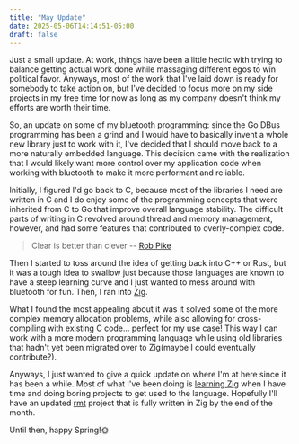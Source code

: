 ```yaml
---
title: "May Update"
date: 2025-05-06T14:14:51-05:00
draft: false
---
```


Just a small update. At work, things have been a little hectic with trying to
balance getting actual work done while massaging different egos to win political
favor. Anyways, most of the work that I've laid down is ready for somebody to
take action on, but I've decided to focus more on my side projects in my free
time for now as long as my company doesn't think my efforts are worth their
time.

So, an update on some of my bluetooth programming: since the Go DBus programming
has been a grind and I would have to basically invent a whole new library just
to work with it, I've decided that I should move back to a more naturally
embedded language. This decision came with the realization that I would likely
want more control over my application code when working with bluetooth to make
it more performant and reliable.

Initially, I figured I'd go back to C, because most of the libraries I need are
written in C and I do enjoy some of the programming concepts that were inherited
from C to Go that improve overall language stability. The difficult parts of
writing in C revolved around thread and memory management, however, and had some
features that contributed to overly-complex code.

> Clear is better than clever -- [Rob Pike][]

Then I started to toss around the idea of getting back into C++ or Rust, but it
was a tough idea to swallow just because those languages are known to have a
steep learning curve and I just wanted to mess around with bluetooth for fun.
Then, I ran into [Zig][].

What I found the most appealing about it was it solved some of the more complex
memory allocation problems, while also allowing for cross-compiling with
existing C code... perfect for my use case! This way I can work with a more
modern programming language while using old libraries that hadn't yet been
migrated over to Zig(maybe I could eventually contribute?).

Anyways, I just wanted to give a quick update on where I'm at here since it has
been a while. Most of what I've been doing is [learning Zig][] when I have time
and doing boring projects to get used to the language. Hopefully I'll have an
updated [rmt][] project that is fully written in Zig by the end of the month.

Until then, happy Spring!🌞

[learning Zig]: https://www.openmymind.net/learning_zig/
[rmt]: https://github.com/louislef299/rmt
[Rob Pike]: https://go-proverbs.github.io/
[Zig]: https://ziglang.org/

